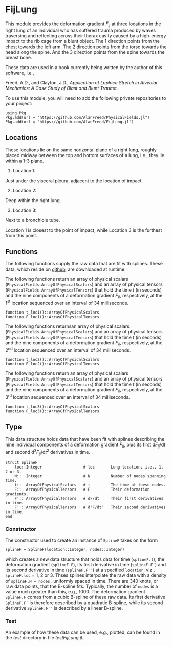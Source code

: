 # FijLung

This module provides the deformation gradient *F<sub>ij</sub>* at three locations in the right lung of an individual who has suffered trauma  produced by waves traversing and reflecting across their thorax cavity caused by a high-energy impact to the rib cage from a blunt object. The 1 direction points from the chest towards the left arm. The 2 direction points from the torso towards the head along the spine. And the 3 direction points from the spine towards the breast bone.

These data are used in a book currently being written by the author of this software, i.e.,

Freed, A.D., and Clayton, J.D., *Application of Laplace Stretch in Alveolar Mechanics: A Case Study of Blast and Blunt Trauma*.

To use this module, you will need to add the following private repositories to your project:

```
using Pkg
Pkg.add(url = "https://github.com/AlanFreed/PhysicalFields.jl")
Pkg.add(url = "https://github.com/AlanFreed/FijLung.jl")
```
## Locations

These locations lie on the same horizontal plane of a right lung, roughly placed midway between the top and bottom surfaces of a lung, i.e., they lie within a 1-3 plane.

1. Location 1:

Just under the visceral pleura, adjacent to the location of impact.

2. Location 2:

Deep within the right lung.

3. Location 3:

Next to a bronchiole tube.

Location 1 is closest to the point of impact, while Location 3 is the furthest from this point.

## Functions

The following functions supply the raw data that are fit with splines. These data, which reside on [github](https::/github.com/AlanFreed/FijLung.jl), are downloaded at runtime.

The following functions return an array of physical scalars (`PhysicalFields.ArrayOfPhysicalScalars`) and an array of physical tensors (`PhysicalFields.ArrayOfPhysicalTensors`) that hold the time *t* (in seconds) and the nine components of a deformation gradient *F<sub>ij</sub>*, respectively, at the 1<sup>st</sup> location sequenced over an interval of 34 milliseconds.

```
function t_loc1()::ArrayOfPhysicalScalars
function F_loc1()::ArrayOfPhysicalTensors
```

The following functions returnsan array of physical scalars (`PhysicalFields.ArrayOfPhysicalScalars`) and an array of physical tensors (`PhysicalFields.ArrayOfPhysicalTensors`) that hold the time *t* (in seconds) and the nine components of a deformation gradient *F<sub>ij</sub>*, respectively, at the 2<sup>nd</sup> location sequenced over an interval of 34 milliseconds.

```
function t_loc2()::ArrayOfPhysicalScalars
function F_loc2()::ArrayOfPhysicalTensors
```

The following functions return an array of physical scalars (`PhysicalFields.ArrayOfPhysicalScalars`) and an array of physical tensors (`PhysicalFields.ArrayOfPhysicalTensors`) that hold the time *t* (in seconds) and the nine components of a deformation gradient *F<sub>ij</sub>*, respectively, at the 3<sup>rd</sup> location sequenced over an interval of 34 milliseconds.

```
function t_loc3()::ArrayOfPhysicalScalars
function F_loc3()::ArrayOfPhysicalTensors
```

## Type

This data structure holds data that have been fit with splines describing the nine individual components of a deformation gradient *F<sub>ij</sub>*, plus its first d*F<sub>ij</sub>*/d*t* and second d<sup>2</sup>*F<sub>ij</sub>*/d*t*<sup>2</sup> derivatives in time.

```
struct SplineF
    loc::Integer                  # loc       Lung location, i.e., 1, 2 or 3.
    N::  Integer                  # N         Number of nodes spanning time.
    t::  ArrayOfPhysicalScalars   # t         The time at these nodes.
    F::  ArrayOfPhysicalTensors   # F         Their deformation gradients.
    F′:: ArrayOfPhysicalTensors   # dF/dt     Their first derivatives in time.
    F′′::ArrayOfPhysicalTensors   # d²F/dt²   Their second derivatives in time.
end
```

### Constructor

The constructor used to create an instance of `SplineF` takes on the form
```
splineF = SplineF(location::Integer, nodes::Integer)
```
which creates a new data structure that holds data for time (`splineF.t`), the deformation gradient (`splineF.F`), its first derivative in time (`splineF.F′`) and its second derivative in time (`splineF.F′′`) at a specified `location`, viz., `splineF.loc` = 1, 2 or 3. Thses splines interpolate the raw data with a density of `splineF.N = nodes,` uniformly spaced in time. There are 340 knots, or raw data points, that the B-spline fits. Typically, the number of `nodes` is a value much greater than this, e.g., 1000. The deformation gradient `SplineF.F` comes from a cubic B-spline of these raw data. Its first derivative `SplineF.F′` is therefore described by a quadratic B-spline, while its second derivative `SplineF.F′′` is described by a linear B-spline.

### Test

An example of how these data can be used, e.g., plotted, can be found in the *test* directory in file *testFijLung.jl*.